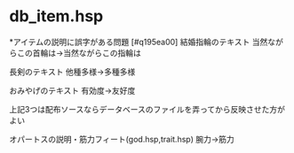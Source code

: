 # db_item.hsp


*アイテムの説明に誤字がある問題 [#q195ea00]
結婚指輪のテキスト
当然ながらこの首輪は→当然ながらこの指輪は

長剣のテキスト
他種多様→多種多様

おみやげのテキスト
有効度→友好度

上記3つは配布ソースならデータベースのファイルを弄ってから反映させた方がよい

オパートスの説明・筋力フィート(god.hsp,trait.hsp)
腕力→筋力

